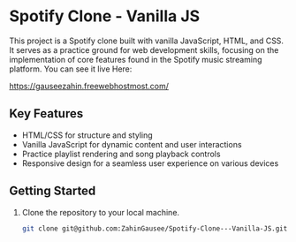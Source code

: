 # Spotify Clone - Vanilla JS

This project is a Spotify clone built with vanilla JavaScript, HTML, and CSS. It serves as a practice ground for web development skills, focusing on the implementation of core features found in the Spotify music streaming platform. You can see it live Here: 

   https://gauseezahin.freewebhostmost.com/

## Key Features

- HTML/CSS for structure and styling
- Vanilla JavaScript for dynamic content and user interactions
- Practice playlist rendering and song playback controls
- Responsive design for a seamless user experience on various devices

## Getting Started

1. Clone the repository to your local machine.

   ```bash
   git clone git@github.com:ZahinGausee/Spotify-Clone---Vanilla-JS.git
